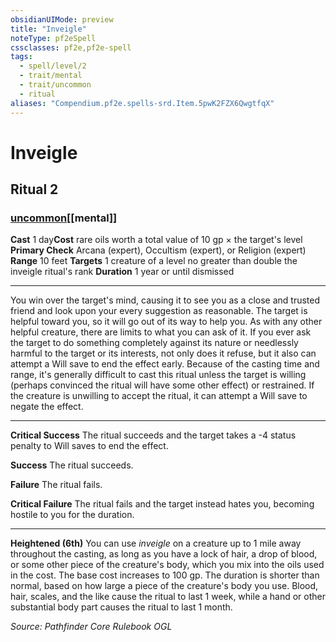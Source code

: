 ```yaml
---
obsidianUIMode: preview
title: "Inveigle"
noteType: pf2eSpell
cssclasses: pf2e,pf2e-spell
tags:
  - spell/level/2
  - trait/mental
  - trait/uncommon
  - ritual
aliases: "Compendium.pf2e.spells-srd.Item.5pwK2FZX6QwgtfqX" 
---
```

# Inveigle   
## Ritual 2
### [uncommon](uncommon "Uncommon Rarity Trait")[[mental]]

**Cast** 1 day**Cost** rare oils worth a total value of 10 gp × the target's level
**Primary Check** Arcana (expert), Occultism (expert), or Religion (expert)
**Range** 10 feet
**Targets** 1 creature of a level no greater than double the inveigle ritual&#x27;s rank
**Duration** 1 year or until dismissed
* * * 
You win over the target's mind, causing it to see you as a close and trusted friend and look upon your every suggestion as reasonable. The target is helpful toward you, so it will go out of its way to help you. As with any other helpful creature, there are limits to what you can ask of it. If you ever ask the target to do something completely against its nature or needlessly harmful to the target or its interests, not only does it refuse, but it also can attempt a Will save to end the effect early. Because of the casting time and range, it's generally difficult to cast this ritual unless the target is willing (perhaps convinced the ritual will have some other effect) or restrained. If the creature is unwilling to accept the ritual, it can attempt a Will save to negate the effect.

* * *

**Critical Success** The ritual succeeds and the target takes a -4 status penalty to Will saves to end the effect.

**Success** The ritual succeeds.

**Failure** The ritual fails.

**Critical Failure** The ritual fails and the target instead hates you, becoming hostile to you for the duration.

* * *

**Heightened (6th)** You can use _inveigle_ on a creature up to 1 mile away throughout the casting, as long as you have a lock of hair, a drop of blood, or some other piece of the creature's body, which you mix into the oils used in the cost. The base cost increases to 100 gp. The duration is shorter than normal, based on how large a piece of the creature's body you use. Blood, hair, scales, and the like cause the ritual to last 1 week, while a hand or other substantial body part causes the ritual to last 1 month.

*Source: Pathfinder Core Rulebook*
*OGL*